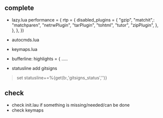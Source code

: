 ## complete
- lazy.lua
 performance = {
    rtp = {
      disabled_plugins = {
        "gzip",
        "matchit",:
        "matchparen",
        "netrwPlugin",
        "tarPlugin",
        "tohtml",
        "tutor",
        "zipPlugin",
      },
    },
  },
})

- autocmds.lua
- keymaps.lua
- bufferline: highlights = { .....
- statusline add gitsigns
>set statusline+=%{get(b:,'gitsigns_status','')}

## check
- check init.lau if something is missing/needed/can be done
- check keymaps

